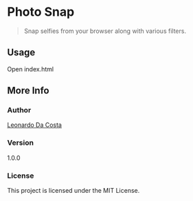 # Photo Snap

> Snap selfies from your browser along with various filters.

## Usage

Open index.html

## More Info

### Author

[Leonardo Da Costa](https://github.com/costaleonardo)

### Version

1.0.0

### License

This project is licensed under the MIT License.
